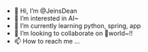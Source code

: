 - 👋 Hi, I’m @JeinsDean
- 👀 I’m interested in AI~
- 🌱 I’m currently learning python, spring, app
- 💞️ I’m looking to collaborate on world~!!
- 📫 How to reach me ...

<!---
JeinsDean/JeinsDean is a ✨ special ✨ repository because its `README.md` (this file) appears on your GitHub profile.
You can click the Preview link to take a look at your changes.
--->
